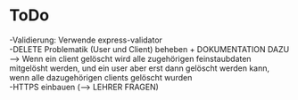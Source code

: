 <h1>ToDo</h1>
-Validierung: Verwende express-validator <br> 
-DELETE Problematik (User und Client) beheben + DOKUMENTATION DAZU<br>
--> Wenn ein client gelöscht wird alle zugehörigen feinstaubdaten mitgelösht werden, und ein user aber erst dann gelöscht werden kann, wenn alle dazugehörigen clients gelöscht wurden<br>
-HTTPS einbauen (--> LEHRER FRAGEN)

